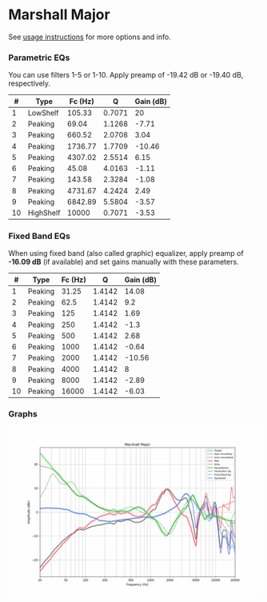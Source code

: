 # Marshall Major
See [usage instructions](https://github.com/jaakkopasanen/AutoEq#usage) for more options and info.

### Parametric EQs
You can use filters 1-5 or 1-10. Apply preamp of -19.42 dB or -19.40 dB, respectively.

|   # | Type      |   Fc (Hz) |      Q |   Gain (dB) |
|-----|-----------|-----------|--------|-------------|
|   1 | LowShelf  |    105.33 | 0.7071 |       20    |
|   2 | Peaking   |     69.04 | 1.1268 |       -7.71 |
|   3 | Peaking   |    660.52 | 2.0708 |        3.04 |
|   4 | Peaking   |   1736.77 | 1.7709 |      -10.46 |
|   5 | Peaking   |   4307.02 | 2.5514 |        6.15 |
|   6 | Peaking   |     45.08 | 4.0163 |       -1.11 |
|   7 | Peaking   |    143.58 | 2.3284 |       -1.08 |
|   8 | Peaking   |   4731.67 | 4.2424 |        2.49 |
|   9 | Peaking   |   6842.89 | 5.5804 |       -3.57 |
|  10 | HighShelf |  10000    | 0.7071 |       -3.53 |

### Fixed Band EQs
When using fixed band (also called graphic) equalizer, apply preamp of **-16.09 dB** (if available) and set gains manually with these parameters.

|   # | Type    |   Fc (Hz) |      Q |   Gain (dB) |
|-----|---------|-----------|--------|-------------|
|   1 | Peaking |     31.25 | 1.4142 |       14.08 |
|   2 | Peaking |     62.5  | 1.4142 |        9.2  |
|   3 | Peaking |    125    | 1.4142 |        1.69 |
|   4 | Peaking |    250    | 1.4142 |       -1.3  |
|   5 | Peaking |    500    | 1.4142 |        2.68 |
|   6 | Peaking |   1000    | 1.4142 |       -0.64 |
|   7 | Peaking |   2000    | 1.4142 |      -10.56 |
|   8 | Peaking |   4000    | 1.4142 |        8    |
|   9 | Peaking |   8000    | 1.4142 |       -2.89 |
|  10 | Peaking |  16000    | 1.4142 |       -6.03 |

### Graphs
![](./Marshall%20Major.png)
